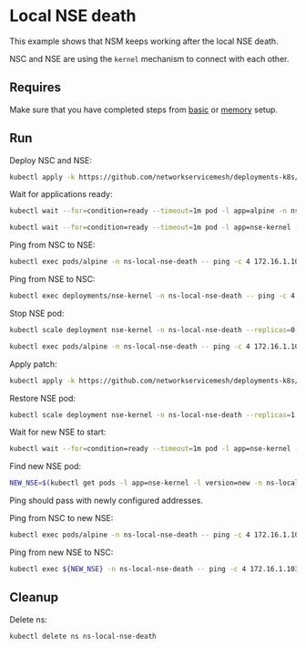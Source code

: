 # Local NSE death

This example shows that NSM keeps working after the local NSE death.

NSC and NSE are using the `kernel` mechanism to connect with each other.

## Requires

Make sure that you have completed steps from [basic](../../basic) or [memory](../../memory) setup.

## Run

Deploy NSC and NSE:
```bash
kubectl apply -k https://github.com/networkservicemesh/deployments-k8s/examples/heal/local-nse-death/nse-before-death?ref=4e61fae1b1fed51448157227dc7e456a1cfb1bb3
```

Wait for applications ready:
```bash
kubectl wait --for=condition=ready --timeout=1m pod -l app=alpine -n ns-local-nse-death
```
```bash
kubectl wait --for=condition=ready --timeout=1m pod -l app=nse-kernel -n ns-local-nse-death
```

Ping from NSC to NSE:
```bash
kubectl exec pods/alpine -n ns-local-nse-death -- ping -c 4 172.16.1.100 -I 172.16.1.101
```

Ping from NSE to NSC:
```bash
kubectl exec deployments/nse-kernel -n ns-local-nse-death -- ping -c 4 172.16.1.101 -I 172.16.1.100
```

Stop NSE pod:
```bash
kubectl scale deployment nse-kernel -n ns-local-nse-death --replicas=0
```

```bash
kubectl exec pods/alpine -n ns-local-nse-death -- ping -c 4 172.16.1.100 -I 172.16.1.101 2>&1 | egrep "100% packet loss|Network unreachable|can't set multicast source"
```

Apply patch:
```bash
kubectl apply -k https://github.com/networkservicemesh/deployments-k8s/examples/heal/local-nse-death/nse-after-death?ref=4e61fae1b1fed51448157227dc7e456a1cfb1bb3
```

Restore NSE pod:

```bash
kubectl scale deployment nse-kernel -n ns-local-nse-death --replicas=1
```

Wait for new NSE to start:
```bash
kubectl wait --for=condition=ready --timeout=1m pod -l app=nse-kernel -l version=new -n ns-local-nse-death
```

Find new NSE pod:
```bash
NEW_NSE=$(kubectl get pods -l app=nse-kernel -l version=new -n ns-local-nse-death --template '{{range .items}}{{.metadata.name}}{{"\n"}}{{end}}')
```

Ping should pass with newly configured addresses.

Ping from NSC to new NSE:
```bash
kubectl exec pods/alpine -n ns-local-nse-death -- ping -c 4 172.16.1.102 -I 172.16.1.103
```

Ping from new NSE to NSC:
```bash
kubectl exec ${NEW_NSE} -n ns-local-nse-death -- ping -c 4 172.16.1.103 -I 172.16.1.102
```

## Cleanup

Delete ns:
```bash
kubectl delete ns ns-local-nse-death
```
